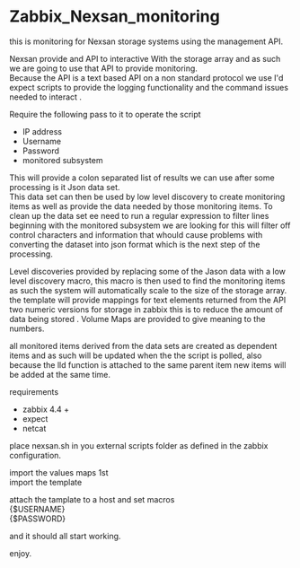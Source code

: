 # Zabbix_Nexsan_monitoring
this is monitoring for Nexsan storage systems using the management API.

Nexsan provide and API to interactive With the storage array and as such we are going to use that API to provide monitoring.  
Because the API is a text based API on a non standard protocol we use I'd expect scripts to provide the logging functionality and the command issues needed to interact .

Require the following pass to it to operate the script
*	IP address 
*	Username 
*	Password 
*	monitored subsystem

This will provide a colon separated list of results we can use after some processing is it Json data set.  
This data set can then be used by low level discovery to create monitoring items as well as provide the data needed by those monitoring items.  To clean up the data set ee need to run a regular expression to filter lines beginning with the monitored subsystem we are looking for this will filter off control characters and information that whould cause problems with converting the dataset into json format which is the next step of the processing.  


Level discoveries provided by replacing some of the Jason data with a low level discovery macro, this macro is then used to find the monitoring items as such the system will automatically scale to the size of the storage array.  
the template will provide mappings for text elements returned from the API two numeric versions for storage in zabbix this is to reduce the amount of data being stored .
Volume Maps are provided to give meaning to the numbers.  

all monitored items derived from the data sets are created as dependent items and as such will be updated when the the script is polled, also because the lld function is attached to the same parent item new items will be added at the same time.


requirements
* zabbix 4.4 +
* expect
* netcat

place nexsan.sh in you external scripts folder as defined in the zabbix configuration.

import the values maps 1st   
import the template

attach the tamplate to a host and set macros   
{$USERNAME}   
{$PASSWORD}

and it should all start working.

enjoy.
